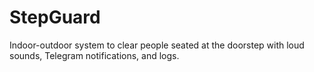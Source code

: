 # StepGuard
Indoor-outdoor system to clear people seated at the doorstep with loud sounds, Telegram notifications, and logs.
